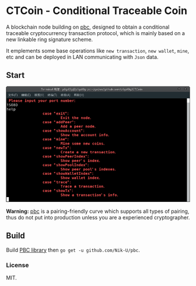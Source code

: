 # CTCoin - Conditional Traceable Coin

A blockchain node building on [pbc](https://github.com/Nik-U/pbc),
designed to obtain a conditional traceable cryptocurrency transaction protocol,
which is mainly based on a new linkable ring signature scheme.

It emplements some base operations like `new transaction`, `new wallet`, `mine`,
etc and can be deployed in LAN communicating with `Json` data.

## Start

![shot](screenshot.png)

**Warning:** [pbc](https://github.com/Nik-U/pbc) is a pairing-friendly curve
which supports all types of pairing, thus do not put into production unless
you are a experienced cryptographer.

## Build

Build [PBC library](https://crypto.stanford.edu/pbc/) then `go get -u github.com/Nik-U/pbc`.

### License

MIT.